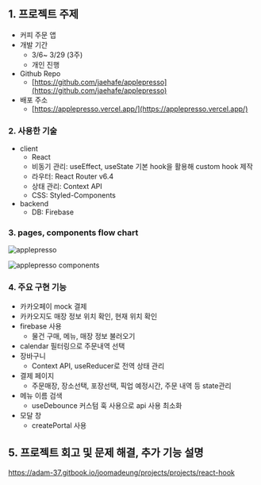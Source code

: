 ## 1. 프로젝트 주제

- 커피 주문 앱
- 개발 기간
    - 3/6~ 3/29 (3주)
    - 개인 진행
- Github Repo
    - [https://github.com/jaehafe/applepresso](https://github.com/jaehafe/applepresso)
- 배포 주소
    - [https://applepresso.vercel.app/](https://applepresso.vercel.app/)

### 2. 사용한 기술

- client
    - React
    - 비동기 관리: useEffect, useState 기본 hook을 활용해 custom hook 제작
    - 라우터: React Router v6.4
    - 상태 관리: Context API
    - CSS: Styled-Components
- backend
    - DB: Firebase

### 3. pages, components flow chart
![applepresso](https://github.com/jaehafe/applepresso/assets/108874515/0df582c6-3c8f-4849-811f-e81e30130235)


![applepresso components](https://github.com/jaehafe/applepresso/assets/108874515/dead2021-d126-45be-9a7e-32fd64380914)

### 4. 주요 구현 기능

- 카카오페이 mock 결제
- 카카오지도 매장 정보 위치 확인, 현재 위치 확인
- firebase 사용
    - 물건 구매, 메뉴, 매장 정보 불러오기
- calendar 필터링으로 주문내역 선택
- 장바구니
    - Context API, useReducer로 전역 상태 관리
- 결제 페이지
    - 주문매장, 장소선택, 포장선택, 픽업 예정시간, 주문 내역 등 state관리
- 메뉴 이름 검색
    - useDebounce 커스텀 훅 사용으로 api 사용 최소화
- 모달 창
    - createPortal 사용

## 5. 프로젝트 회고 및 문제 해결, 추가 기능 설명
https://adam-37.gitbook.io/joomadeung/projects/projects/react-hook
